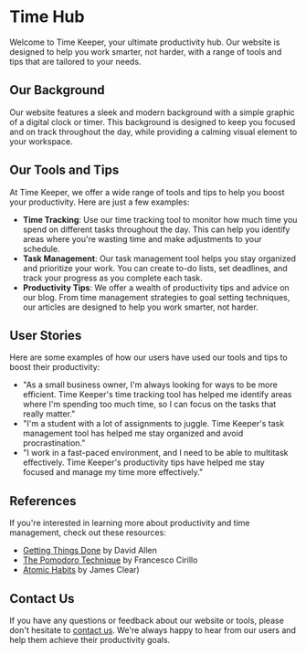 <!--font:Roboto-->

# Time Hub

Welcome to Time Keeper, your ultimate productivity hub. Our website is designed to help you work smarter, not harder, with a range of tools and tips that are tailored to your needs.

## Our Background

Our website features a sleek and modern background with a simple graphic of a digital clock or timer. This background is designed to keep you focused and on track throughout the day, while providing a calming visual element to your workspace.

## Our Tools and Tips

At Time Keeper, we offer a wide range of tools and tips to help you boost your productivity. Here are just a few examples:

- **Time Tracking**: Use our time tracking tool to monitor how much time you spend on different tasks throughout the day. This can help you identify areas where you're wasting time and make adjustments to your schedule.
- **Task Management**: Our task management tool helps you stay organized and prioritize your work. You can create to-do lists, set deadlines, and track your progress as you complete each task.
- **Productivity Tips**: We offer a wealth of productivity tips and advice on our blog. From time management strategies to goal setting techniques, our articles are designed to help you work smarter, not harder.

## User Stories

Here are some examples of how our users have used our tools and tips to boost their productivity:

- "As a small business owner, I'm always looking for ways to be more efficient. Time Keeper's time tracking tool has helped me identify areas where I'm spending too much time, so I can focus on the tasks that really matter."
- "I'm a student with a lot of assignments to juggle. Time Keeper's task management tool has helped me stay organized and avoid procrastination."
- "I work in a fast-paced environment, and I need to be able to multitask effectively. Time Keeper's productivity tips have helped me stay focused and manage my time more effectively."

## References

If you're interested in learning more about productivity and time management, check out these resources:

- [Getting Things Done](#) by David Allen
- [The Pomodoro Technique](#) by Francesco Cirillo
- [Atomic Habits](#) by James Clear)

## Contact Us

If you have any questions or feedback about our website or tools, please don't hesitate to [contact us](#). We're always happy to hear from our users and help them achieve their productivity goals.

<!--

Write me content for website with wallpaper which alt text is:

"A wallpaper featuring a simple graphic of a digital clock or timer, with space for setting alarms and countdowns."

The name/title of the page should not be 1:1 copy of the alt text but rather a real content of the website which is using this wallpaper.

- Use markdown format 
- Start with heading
- Heading should be short and concise
- The content should look like a real website 
- The website should not be about the wallpaper, wallpaper is just a related background
- Heading should be contain work "wallpaper" or "background"
- Include real sections like references, contact, user stories, etc. use things relevant to the page purpose.
- Feel free to use structure like headings, bullets, numbering, blockquotes, paragraphs, horizontal lines, etc.
- You can use formatting like bold or _italic_
- You can include UTF-8 emojis
- Links should be only #hash anchors (and you can refer to the document itself)
- Do not include images


---


# Time Keeper: A Wallpaper for Your Productivity Needs

Welcome to Time Keeper, your go-to source for productivity tips and tools. Our website is designed to help you make the most of your time, whether you're a busy professional or a student trying to juggle multiple tasks.

## Our Wallpaper

Our wallpaper features a simple graphic of a digital clock or timer, with space for setting alarms and countdowns. This background is perfect for anyone who wants to stay focused and on track throughout the day. Whether you need to finish a project by a deadline or simply want to manage your time more effectively, our wallpaper can help you achieve your goals.

## How to Use Our Wallpaper

To use our wallpaper, simply download it from our website and set it as your desktop background. You can then customize the clock or timer to suit your needs. For example, you can set an alarm to remind you of an important meeting or deadline, or use the countdown feature to keep track of how much time you have left to complete a task.

## User Stories

Here are some examples of how our users have used our wallpaper to boost their productivity:

- "I'm a freelance writer, and I often struggle with procrastination. Since I started using Time Keeper's wallpaper, I've been able to stay focused and meet my deadlines more consistently."
- "As a college student, I have a lot of assignments to keep track of. Time Keeper's wallpaper has helped me stay organized and prioritize my work."
- "I work in a fast-paced environment, and I need to be able to multitask effectively. Time Keeper's wallpaper has helped me stay on top of my to-do list and avoid distractions."

## References

If you're interested in learning more about productivity and time management, check out these resources:

- [Getting Things Done](#) by David Allen
- [The Pomodoro Technique](#) by Francesco Cirillo
- [Atomic Habits](#) by James Clear

## Contact Us

If you have any questions or feedback about our website or wallpaper, please don't hesitate to [contact us](#). We're always happy to hear from our users and help them achieve their productivity goals.


---


Heading should not include word "wallpaper". The website should not be about the wallpaper itself, wallpaper is just a related background, rewrite whole content.


---


# Time Keeper: Boost Your Productivity with Our Tools and Tips

Welcome to Time Keeper, your ultimate resource for productivity tips and tools. We believe that time is our most valuable asset, and we're here to help you make the most of it.

## Our Background

Our website features a sleek and modern background with a simple graphic of a digital clock or timer. This background is designed to keep you focused and on track throughout the day. It's the perfect complement to our productivity tools and resources, which are designed to help you achieve your goals and manage your time more effectively.

## Our Tools and Tips

At Time Keeper, we offer a wide range of tools and tips to help you boost your productivity. Here are just a few examples:

- **Time Tracking**: Use our time tracking tool to monitor how much time you spend on different tasks throughout the day. This can help you identify areas where you're wasting time and make adjustments to your schedule.
- **Task Management**: Our task management tool helps you stay organized and prioritize your work. You can create to-do lists, set deadlines, and track your progress as you complete each task.
- **Productivity Tips**: We offer a wealth of productivity tips and advice on our blog. From time management strategies to goal setting techniques, our articles are designed to help you work smarter, not harder.

## User Stories

Here are some examples of how our users have used our tools and tips to boost their productivity:

- "As a small business owner, I'm always looking for ways to be more efficient. Time Keeper's time tracking tool has helped me identify areas where I'm spending too much time, so I can focus on the tasks that really matter."
- "I'm a student with a lot of assignments to juggle. Time Keeper's task management tool has helped me stay organized and avoid procrastination."
- "I work in a fast-paced environment, and I need to be able to multitask effectively. Time Keeper's productivity tips have helped me stay focused and manage my time more effectively."

## References

If you're interested in learning more about productivity and time management, check out these resources:

- [Getting Things Done](#) by David Allen
- [The Pomodoro Technique](#) by Francesco Cirillo
- [Atomic Habits](#) by James Clear

## Contact Us

If you have any questions or feedback about our website or tools, please don't hesitate to [contact us](#). We're always happy to hear from our users and help them achieve their productivity goals.


---


Heading is too long, rewrite whole content.


---


# Time Keeper: Your Ultimate Productivity Resource

Welcome to Time Keeper, your ultimate resource for boosting productivity and making the most of your time. Our website is designed to help you work smarter, not harder, with a range of tools and tips that are tailored to your needs.

## Our Background

Our website features a sleek and modern background with a simple graphic of a digital clock or timer. This background is designed to keep you focused and on track throughout the day, while providing a calming visual element to your workspace.

## Our Tools and Tips

At Time Keeper, we offer a wide range of tools and tips to help you boost your productivity. Here are just a few examples:

- **Time Tracking**: Use our time tracking tool to monitor how much time you spend on different tasks throughout the day. This can help you identify areas where you're wasting time and make adjustments to your schedule.
- **Task Management**: Our task management tool helps you stay organized and prioritize your work. You can create to-do lists, set deadlines, and track your progress as you complete each task.
- **Productivity Tips**: We offer a wealth of productivity tips and advice on our blog. From time management strategies to goal setting techniques, our articles are designed to help you work smarter, not harder.

## User Stories

Here are some examples of how our users have used our tools and tips to boost their productivity:

- "As a small business owner, I'm always looking for ways to be more efficient. Time Keeper's time tracking tool has helped me identify areas where I'm spending too much time, so I can focus on the tasks that really matter."
- "I'm a student with a lot of assignments to juggle. Time Keeper's task management tool has helped me stay organized and avoid procrastination."
- "I work in a fast-paced environment, and I need to be able to multitask effectively. Time Keeper's productivity tips have helped me stay focused and manage my time more effectively."

## References

If you're interested in learning more about productivity and time management, check out these resources:

- [Getting Things Done](#) by David Allen
- [The Pomodoro Technique](#) by Francesco Cirillo
- [Atomic Habits](#) by James Clear)

## Contact Us

If you have any questions or feedback about our website or tools, please don't hesitate to [contact us](#). We're always happy to hear from our users and help them achieve their productivity goals.


---


Heading is too long, rewrite whole content.


---


# Time Keeper: Your Ultimate Productivity Hub

Welcome to Time Keeper, your ultimate productivity hub. Our website is designed to help you work smarter, not harder, with a range of tools and tips that are tailored to your needs.

## Our Background

Our website features a sleek and modern background with a simple graphic of a digital clock or timer. This background is designed to keep you focused and on track throughout the day, while providing a calming visual element to your workspace.

## Our Tools and Tips

At Time Keeper, we offer a wide range of tools and tips to help you boost your productivity. Here are just a few examples:

- **Time Tracking**: Use our time tracking tool to monitor how much time you spend on different tasks throughout the day. This can help you identify areas where you're wasting time and make adjustments to your schedule.
- **Task Management**: Our task management tool helps you stay organized and prioritize your work. You can create to-do lists, set deadlines, and track your progress as you complete each task.
- **Productivity Tips**: We offer a wealth of productivity tips and advice on our blog. From time management strategies to goal setting techniques, our articles are designed to help you work smarter, not harder.

## User Stories

Here are some examples of how our users have used our tools and tips to boost their productivity:

- "As a small business owner, I'm always looking for ways to be more efficient. Time Keeper's time tracking tool has helped me identify areas where I'm spending too much time, so I can focus on the tasks that really matter."
- "I'm a student with a lot of assignments to juggle. Time Keeper's task management tool has helped me stay organized and avoid procrastination."
- "I work in a fast-paced environment, and I need to be able to multitask effectively. Time Keeper's productivity tips have helped me stay focused and manage my time more effectively."

## References

If you're interested in learning more about productivity and time management, check out these resources:

- [Getting Things Done](#) by David Allen
- [The Pomodoro Technique](#) by Francesco Cirillo
- [Atomic Habits](#) by James Clear)

## Contact Us

If you have any questions or feedback about our website or tools, please don't hesitate to [contact us](#). We're always happy to hear from our users and help them achieve their productivity goals.


---


Write me a Google font which is best fitting for the website.

Pick from the list:
- Inter
- Roboto
- Montserrat
- Futura
- Lato
- IBM Plex Sans
- Poppins
- Great Vibes
- Exo 2
- Open Sans
- Alegreya
- Orbitron
- Lobster
- Barlow Condensed
- Raleway
- Playfair Display
- Dancing Script


Write just the font name nothing else.


---


I recommend using the "Roboto" font for your website.

-->
